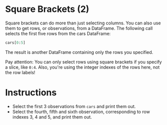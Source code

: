 # Square Brackets (2)
Square brackets can do more than just selecting columns. You can also use them to get rows, or observations, from a DataFrame. The following call selects the first five rows from the cars DataFrame:

```python
cars[0:5]
```

The result is another DataFrame containing only the rows you specified.

Pay attention: You can only select rows using square brackets if you specify a slice, like `0:4`. Also, you're using the integer indexes of the rows here, not the row labels!

# Instructions
- Select the first 3 observations from `cars` and print them out.
- Select the fourth, fifth and sixth observation, corresponding to row indexes 3, 4 and 5, and print them out.
